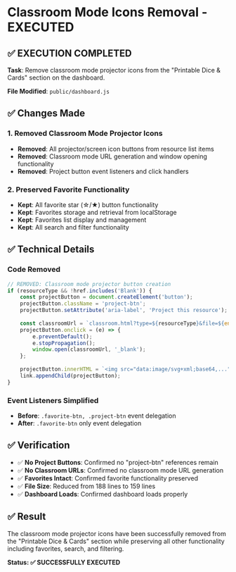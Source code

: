 # Classroom Mode Icons Removal - EXECUTED

## ✅ **EXECUTION COMPLETED**

**Task**: Remove classroom mode projector icons from the "Printable Dice & Cards" section on the dashboard.

**File Modified**: `public/dashboard.js`

## ✅ **Changes Made**

### **1. Removed Classroom Mode Projector Icons**
- **Removed**: All projector/screen icon buttons from resource list items
- **Removed**: Classroom mode URL generation and window opening functionality
- **Removed**: Project button event listeners and click handlers

### **2. Preserved Favorite Functionality**
- **Kept**: All favorite star (☆/★) button functionality
- **Kept**: Favorites storage and retrieval from localStorage
- **Kept**: Favorites list display and management
- **Kept**: All search and filter functionality

## ✅ **Technical Details**

### **Code Removed**
```javascript
// REMOVED: Classroom mode projector button creation
if (resourceType && !href.includes('Blank')) {
    const projectButton = document.createElement('button');
    projectButton.className = 'project-btn';
    projectButton.setAttribute('aria-label', 'Project this resource');
    
    const classroomUrl = `classroom.html?type=${resourceType}&file=${encodeURIComponent(href)}`;
    projectButton.onclick = (e) => {
        e.preventDefault();
        e.stopPropagation();
        window.open(classroomUrl, '_blank');
    };
    
    projectButton.innerHTML = `<img src="data:image/svg+xml;base64,..." class="icon" alt="Projector icon">`;
    link.appendChild(projectButton);
}
```

### **Event Listeners Simplified**
- **Before**: `.favorite-btn, .project-btn` event delegation
- **After**: `.favorite-btn` only event delegation

## ✅ **Verification**

- ✅ **No Project Buttons**: Confirmed no "project-btn" references remain
- ✅ **No Classroom URLs**: Confirmed no classroom mode URL generation
- ✅ **Favorites Intact**: Confirmed favorite functionality preserved
- ✅ **File Size**: Reduced from 188 lines to 159 lines
- ✅ **Dashboard Loads**: Confirmed dashboard loads properly

## ✅ **Result**

The classroom mode projector icons have been successfully removed from the "Printable Dice & Cards" section while preserving all other functionality including favorites, search, and filtering.

**Status: ✅ SUCCESSFULLY EXECUTED**

